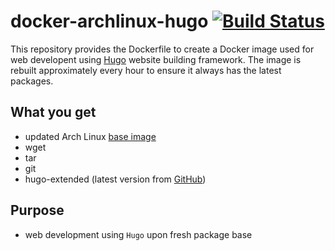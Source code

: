 # docker-archlinux-hugo [![Build Status](https://drone.dotya.ml/api/badges/wanderer/docker-archlinux-hugo/status.svg?ref=refs/heads/master)](https://drone.dotya.ml/wanderer/docker-archlinux-hugo)

This repository provides the Dockerfile to create a Docker image used for web developent using [Hugo](https://gohugo.io) website building framework.
The image is rebuilt approximately every hour to ensure it always has the latest packages.

## What you get
* updated Arch Linux [base image](https://hub.docker.com/_/archlinux)
* wget
* tar
* git
* hugo-extended (latest version from [GitHub](https://github.com/gohugoio/hugo/releases))

## Purpose
* web development using `Hugo` upon fresh package base
